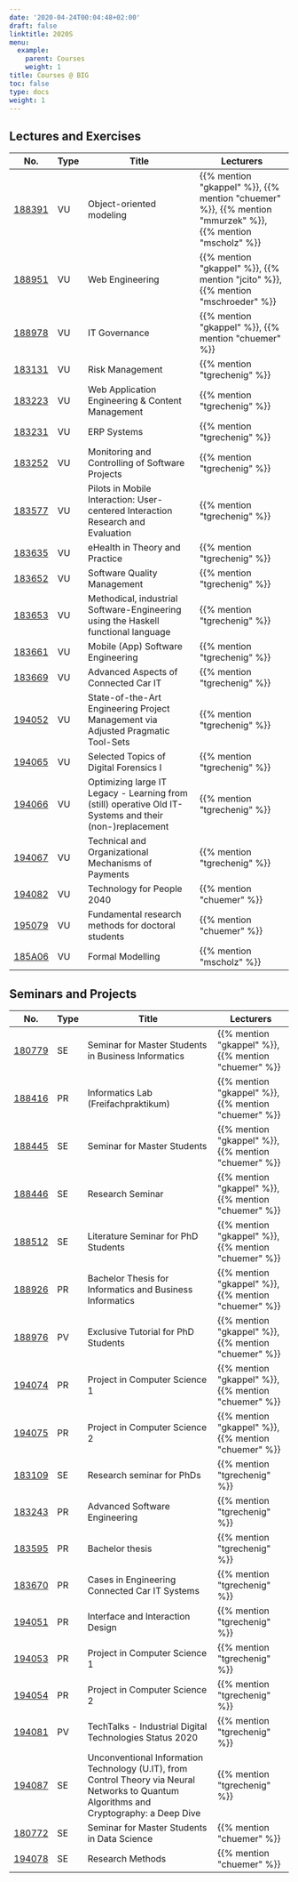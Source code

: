 ```yaml
---
date: '2020-04-24T00:04:48+02:00'
draft: false
linktitle: 2020S
menu:
  example:
    parent: Courses
    weight: 1
title: Courses @ BIG
toc: false
type: docs
weight: 1
---
```


## Lectures and Exercises

| No. | Type | Title | Lecturers |
|-----|------|-------|-----------|
| [188391](https://tiss.tuwien.ac.at/course/courseDetails.xhtml?courseNr=188391&semester=2020S) | VU | Object-oriented modeling | {{% mention "gkappel" %}}, {{% mention "chuemer" %}}, {{% mention "mmurzek" %}}, {{% mention "mscholz" %}} |
| [188951](https://web-engineering.big.tuwien.ac.at) | VU | Web Engineering | {{% mention "gkappel" %}}, {{% mention "jcito" %}}, {{% mention "mschroeder" %}} |
| [188978](https://tiss.tuwien.ac.at/course/courseDetails.xhtml?courseNr=188978&semester=2020S) | VU | IT Governance | {{% mention "gkappel" %}}, {{% mention "chuemer" %}} |
| [183131](https://tiss.tuwien.ac.at/course/courseDetails.xhtml?courseNr=183131&semester=2020S) | VU | Risk Management | {{% mention "tgrechenig" %}} |
| [183223](https://tiss.tuwien.ac.at/course/courseDetails.xhtml?courseNr=183223&semester=2020S) | VU | Web Application Engineering & Content Management | {{% mention "tgrechenig" %}} |
| [183231](http://www.inso.tuwien.ac.at/lectures/enterprise_resource_planning/erp_systeme_vu/) | VU | ERP Systems | {{% mention "tgrechenig" %}} |
| [183252](http://www.inso.tuwien.ac.at/lectures/probeocon/) | VU | Monitoring and Controlling of Software Projects | {{% mention "tgrechenig" %}} |
| [183577](https://tiss.tuwien.ac.at/course/courseDetails.xhtml?courseNr=183577&semester=2020S) | VU | Pilots in Mobile Interaction: User-centered Interaction Research and Evaluation | {{% mention "tgrechenig" %}} |
| [183635](https://tiss.tuwien.ac.at/course/courseDetails.xhtml?courseNr=183635&semester=2020S) | VU | eHealth in Theory and Practice | {{% mention "tgrechenig" %}} |
| [183652](https://tiss.tuwien.ac.at/course/courseDetails.xhtml?courseNr=183652&semester=2020S) | VU | Software Quality Management | {{% mention "tgrechenig" %}} |
| [183653](https://tiss.tuwien.ac.at/course/courseDetails.xhtml?courseNr=183653&semester=2020S) | VU | Methodical, industrial Software-Engineering using the Haskell functional language | {{% mention "tgrechenig" %}} |
| [183661](https://tuwel.tuwien.ac.at/course/view.php?idnumber=183661-2016W) | VU | Mobile (App) Software Engineering | {{% mention "tgrechenig" %}} |
| [183669](https://tiss.tuwien.ac.at/course/courseDetails.xhtml?courseNr=183669&semester=2020S) | VU | Advanced Aspects of Connected Car IT | {{% mention "tgrechenig" %}} |
| [194052](https://tiss.tuwien.ac.at/course/courseDetails.xhtml?courseNr=194052&semester=2020S) | VU | State-of-the-Art Engineering Project Management via Adjusted Pragmatic Tool-Sets | {{% mention "tgrechenig" %}} |
| [194065](https://security.inso.tuwien.ac.at/selected-topics-digital-forensics-i-ss2020/) | VU | Selected Topics of Digital Forensics I | {{% mention "tgrechenig" %}} |
| [194066](https://tiss.tuwien.ac.at/course/courseDetails.xhtml?courseNr=194066&semester=2020S) | VU | Optimizing large IT Legacy - Learning from (still) operative Old IT-Systems and their (non-)replacement | {{% mention "tgrechenig" %}} |
| [194067](https://tiss.tuwien.ac.at/course/courseDetails.xhtml?courseNr=194067&semester=2020S) | VU | Technical and Organizational Mechanisms of Payments | {{% mention "tgrechenig" %}} |
| [194082](https://tiss.tuwien.ac.at/course/courseDetails.xhtml?courseNr=194082&semester=2020S) | VU | Technology for People 2040 | {{% mention "chuemer" %}} |
| [195079](https://tiss.tuwien.ac.at/course/courseDetails.xhtml?courseNr=195079&semester=2020S) | VU | Fundamental research methods for doctoral students | {{% mention "chuemer" %}} |
| [185A06](https://tiss.tuwien.ac.at/course/courseDetails.xhtml?courseNr=185A06&semester=2020S) | VU | Formal Modelling | {{% mention "mscholz" %}} |

## Seminars and Projects

| No. | Type | Title | Lecturers |
|-----|------|-------|-----------|
| [180779](https://tiss.tuwien.ac.at/course/courseDetails.xhtml?courseNr=180779&semester=2020S) | SE | Seminar for Master Students in Business Informatics | {{% mention "gkappel" %}}, {{% mention "chuemer" %}} |
| [188416](https://tiss.tuwien.ac.at/course/courseDetails.xhtml?courseNr=188416&semester=2020S) | PR | Informatics Lab (Freifachpraktikum) | {{% mention "gkappel" %}}, {{% mention "chuemer" %}} |
| [188445](https://tiss.tuwien.ac.at/course/courseDetails.xhtml?courseNr=188445&semester=2020S) | SE | Seminar for Master Students | {{% mention "gkappel" %}}, {{% mention "chuemer" %}} |
| [188446](https://tiss.tuwien.ac.at/course/courseDetails.xhtml?courseNr=188446&semester=2020S) | SE | Research Seminar | {{% mention "gkappel" %}}, {{% mention "chuemer" %}} |
| [188512](https://tiss.tuwien.ac.at/course/courseDetails.xhtml?courseNr=188512&semester=2020S) | SE | Literature Seminar for PhD Students | {{% mention "gkappel" %}}, {{% mention "chuemer" %}} |
| [188926](https://tiss.tuwien.ac.at/course/courseDetails.xhtml?courseNr=188926&semester=2020S) | PR | Bachelor Thesis for Informatics and Business Informatics | {{% mention "gkappel" %}}, {{% mention "chuemer" %}} |
| [188976](https://tiss.tuwien.ac.at/course/courseDetails.xhtml?courseNr=188976&semester=2020S) | PV | Exclusive Tutorial for PhD Students | {{% mention "gkappel" %}}, {{% mention "chuemer" %}} |
| [194074](https://tiss.tuwien.ac.at/course/courseDetails.xhtml?courseNr=194074&semester=2020S) | PR | Project in Computer Science 1 | {{% mention "gkappel" %}}, {{% mention "chuemer" %}} |
| [194075](https://tiss.tuwien.ac.at/course/courseDetails.xhtml?courseNr=194075&semester=2020S) | PR | Project in Computer Science 2 | {{% mention "gkappel" %}}, {{% mention "chuemer" %}} |
| [183109](https://tiss.tuwien.ac.at/course/courseDetails.xhtml?courseNr=183109&semester=2020S) | SE | Research seminar for PhDs | {{% mention "tgrechenig" %}} |
| [183243](https://tuwel.tuwien.ac.at/course/view.php?id=222) | PR | Advanced Software Engineering | {{% mention "tgrechenig" %}} |
| [183595](https://tiss.tuwien.ac.at/course/courseDetails.xhtml?courseNr=183595&semester=2020S) | PR | Bachelor thesis | {{% mention "tgrechenig" %}} |
| [183670](https://tiss.tuwien.ac.at/course/courseDetails.xhtml?courseNr=183670&semester=2020S) | PR | Cases in Engineering Connected Car IT Systems | {{% mention "tgrechenig" %}} |
| [194051](https://tiss.tuwien.ac.at/course/courseDetails.xhtml?courseNr=194051&semester=2020S) | PR | Interface and Interaction Design | {{% mention "tgrechenig" %}} |
| [194053](https://tiss.tuwien.ac.at/course/courseDetails.xhtml?courseNr=194053&semester=2020S) | PR | Project in Computer Science 1 | {{% mention "tgrechenig" %}} |
| [194054](https://tiss.tuwien.ac.at/course/courseDetails.xhtml?courseNr=194054&semester=2020S) | PR | Project in Computer Science 2 | {{% mention "tgrechenig" %}} |
| [194081](https://tiss.tuwien.ac.at/course/courseDetails.xhtml?courseNr=194081&semester=2020S) | PV | TechTalks - Industrial Digital Technologies Status 2020 | {{% mention "tgrechenig" %}} |
| [194087](https://tiss.tuwien.ac.at/course/courseDetails.xhtml?courseNr=194087&semester=2020S) | SE | Unconventional Information Technology (U.IT), from Control Theory via Neural Networks to Quantum Algorithms and Cryptography: a Deep Dive | {{% mention "tgrechenig" %}} |
| [180772](https://tiss.tuwien.ac.at/course/courseDetails.xhtml?courseNr=180772&semester=2020S) | SE | Seminar for Master Students in Data Science | {{% mention "chuemer" %}} |
| [194078](https://tiss.tuwien.ac.at/course/courseDetails.xhtml?courseNr=194078&semester=2020S) | SE | Research Methods | {{% mention "chuemer" %}} |